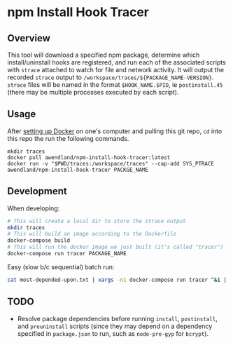 # npm Install Hook Tracer

## Overview

This tool will download a specified npm package, determine which
install/uninstall hooks are registered, and run each of the associated scripts
with `strace` attached to watch for file and network activity. It will output
the recorded `strace` output to `/workspace/traces/${PACKAGE_NAME-VERSION}`.
`strace` files will be named in the format `$HOOK_NAME.$PID`, ie
`postinstall.45` (there may be multiple processes executed by each script).

## Usage

After [setting up Docker](https://www.docker.com/products/docker-desktop) on
one's computer and pulling this git repo, `cd` into this repo the run the
following commands. 

```[bash]
mkdir traces
docker pull awendland/npm-install-hook-tracer:latest
docker run -v "$PWD/traces:/workspace/traces" --cap-add SYS_PTRACE awendland/npm-install-hook-tracer PACKGE_NAME
```

## Development

When developing:

```sh
# This will create a local dir to store the strace output
mkdir traces
# This will build an image according to the Dockerfile
docker-compose build
# This will run the docker image we just built (it's called "tracer")
docker-compose run tracer PACKAGE_NAME
```

Easy (slow b/c sequential) batch run:

```sh
cat most-depended-upon.txt | xargs -n1 docker-compose run tracer ^&1 | tee most-depended-upon--traced.out
```

## TODO

* Resolve package dependencies before running `install`, `postinstall`, and
  `preuninstall` scripts (since they may depend on a dependency specified in
  `package.json` to run, such as `node-pre-gyp` for `bcrypt`).

